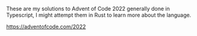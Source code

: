 These are my solutions to Advent of Code 2022 generally done in Typescript, I might attempt them in Rust to learn more about the language.

https://adventofcode.com/2022
